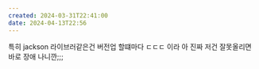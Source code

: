 ```yaml
---
created: 2024-03-31T22:41:00
date: 2024-04-13T22:56
---
```

특히 jackson 라이브러같은건
버전업 할떄마다 ㄷㄷㄷ 이라
아 진짜 저건 잘못올리면 바로 장애 나니깐;;;